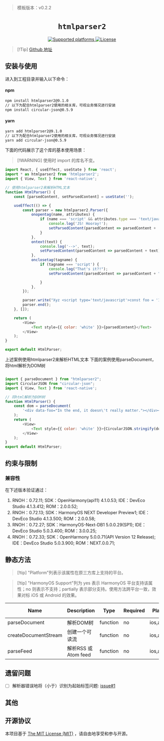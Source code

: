 > 模板版本：v0.2.2

<p align="center">
  <h1 align="center"> <code>htmlparser2</code> </h1>
</p>
<p align="center">
    <a href="https://github.com/fb55/htmlparser2">
        <img src="https://img.shields.io/badge/platforms-android%20|%20ios%20|%20windows%20|%20web|%20harmony%20-lightgrey.svg" alt="Supported platforms" />
    </a>
    <a href="https://github.com/fb55/htmlparser2/blob/master/LICENSE">
        <img src="https://img.shields.io/badge/license-MIT-green.svg" alt="License" />
    </a>
</p>

> [!Tip] [Github 地址](https://github.com/fb55/htmlparser2)

## 安装与使用

进入到工程目录并输入以下命令：

<!-- tabs:start -->

#### **npm**

```bash
npm install htmlparser2@9.1.0
// 以下为配合htmlparser2使用的相关库，可视业务情况进行安装
npm install circular-json@0.5.9
```

#### **yarn**

```bash
yarn add htmlparser2@9.1.0
// 以下为配合htmlparser2使用的相关库，可视业务情况进行安装
yarn add circular-json@0.5.9
```

<!-- tabs:end -->

下面的代码展示了这个库的基本使用场景：

> [!WARNING] 使用时 import 的库名不变。

```js
import React, { useEffect, useState } from 'react';
import * as htmlparser2 from 'htmlparser2';
import { View, Text } from 'react-native';

// 使用htmlparser2来解析HTML文本
function HtmlParser() {
    const [parsedContent, setParsedContent] = useState('');

    useEffect(() => {
        const parser = new htmlparser2.Parser({
            onopentag(name, attributes) {
                if (name === 'script' && attributes.type === 'text/javascript') {
                    console.log('JS! Hooray!');
                    setParsedContent(parsedContent => parsedContent + 'JS! Hooray!')
                }
            },
            ontext(text) {
                console.log('-->', text);
                setParsedContent(parsedContent => parsedContent + text);
            },
            onclosetag(tagname) {
                if (tagname === 'script') {
                    console.log("That's it?!");
                    setParsedContent(parsedContent => parsedContent + "That's it?!");

                }
            },
        });

        parser.write("Xyz <script type='text/javascript'>const foo = '111<<bar>>';</script>");
        parser.end();
    }, []);

    return (
        <View>
            <Text style={{ color: 'white' }}>{parsedContent}</Text>
        </View>
    );
}

export default HtmlParser; 
```

上述案例使用htmlparser2来解析HTML文本
下面的案例使用parseDocument，将html解析为DOM树

```js

import { parseDocument } from "htmlparser2";
import CircularJSON from "circular-json";
import { View, Text } from 'react-native';

// 将html解析为DOM树
function HtmlParser() {
    const dom = parseDocument(
        '<div data-foo="In the end, it doesn\'t really matter."></div><div data-foo="Indeed-that\'s a delicate matter.">',
    );
    return (
        <View>
            <Text style={{ color: 'white' }}>{CircularJSON.stringify(dom)}</Text>
        </View>
    );
}
export default HtmlParser; 
```

## 约束与限制

### 兼容性

在下述版本验证通过：

1. RNOH：0.72.11; SDK：OpenHarmony(api11) 4.1.0.53; IDE：DevEco Studio 4.1.3.412; ROM：2.0.0.52;
2. RNOH：0.72.13; SDK：HarmonyOS NEXT Developer Preview1; IDE：DevEco Studio 4.1.3.500; ROM：2.0.0.58;
3. RNOH：0.72.27; SDK：HarmonyOS-Next-DB1 5.0.0.29(SP1); IDE：DevEco Studio 5.0.3.400; ROM：3.0.0.25;
4. RNOH：0.72.33; SDK：OpenHarmony 5.0.0.71(API Version 12 Release); IDE：DevEco Studio 5.0.3.900; ROM：NEXT.0.0.71;

## 静态方法

> [!tip] "Platform"列表示该属性在原三方库上支持的平台。

> [!tip] "HarmonyOS Support"列为 yes 表示 HarmonyOS 平台支持该属性；no 则表示不支持；partially 表示部分支持。使用方法跨平台一致，效果对标 iOS 或 Android 的效果。

| Name | Description | Type | Required | Platform | HarmonyOS Support  |
| ---- | ----------- | ---- | -------- | -------- | ------------------ |
| parseDocument  | 解析DOM树         | function  | no | ios,android      | yes |
| createDocumentStream  | 创建一个可读流         | function  | no | ios,android      | yes |
| parseFeed  | 解析RSS 或 Atom feed          | function  | no | ios,android      | yes |

## 遗留问题

- [ ] 解析器错误地将（小于）识别为起始标签问题: [issue#1](https://github.com/fb55/htmlparser2/issues/1620)

## 其他

## 开源协议

本项目基于 [The MIT License (MIT)](https://github.com/fb55/htmlparser2/blob/master/LICENSE) ，请自由地享受和参与开源。